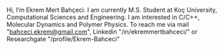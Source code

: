 Hi, I’m Ekrem Mert Bahçeci.
I am currently M.S. Student at Koç University, Computational Sciences and Engineering.
I am interested in C/C++, Molecular Dynamics and Polymer Physics.
To reach me via mail "bahceci.ekrem@gmail.com", Linkedin "/in/ekremmertbahceci/" or Researchgate "/profile/Ekrem-Bahceci"

